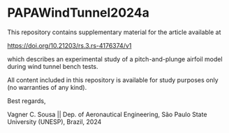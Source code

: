 # PAPAWindTunnel2024a
This repository contains supplementary material for the article available at

https://doi.org/10.21203/rs.3.rs-4176374/v1

which describes an experimental study of a pitch-and-plunge airfoil model during wind tunnel bench tests.

All content included in this repository is available for study purposes only (no warranties of any kind).

Best regards,

Vagner C. Sousa || 
Dep. of Aeronautical Engineering, São Paulo State University (UNESP), Brazil, 2024
